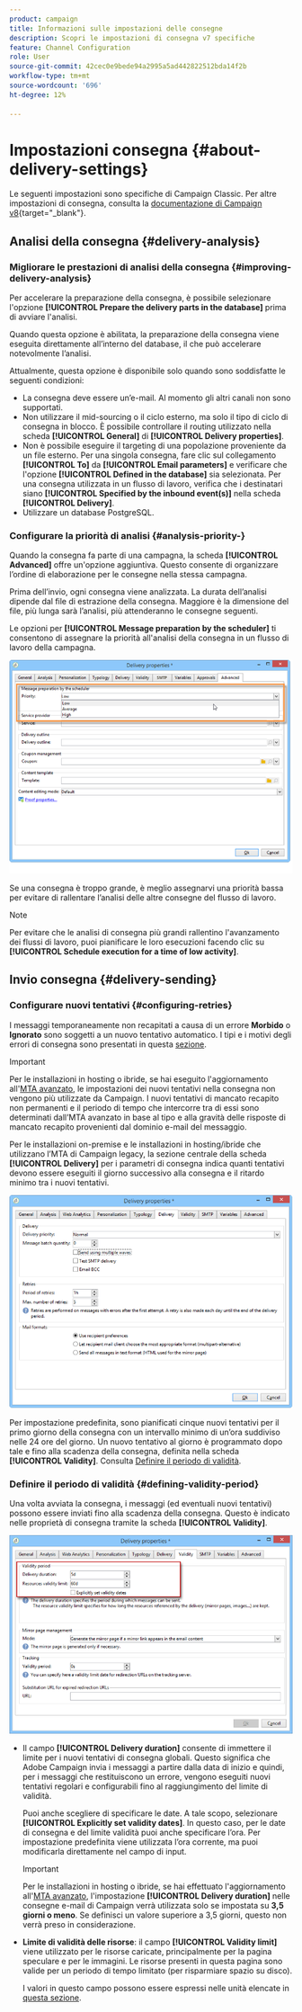 ```yaml
---
product: campaign
title: Informazioni sulle impostazioni delle consegne
description: Scopri le impostazioni di consegna v7 specifiche
feature: Channel Configuration
role: User
source-git-commit: 42cec0e9bede94a2995a5ad442822512bda14f2b
workflow-type: tm+mt
source-wordcount: '696'
ht-degree: 12%

---
```


# Impostazioni consegna {#about-delivery-settings}

Le seguenti impostazioni sono specifiche di Campaign Classic. Per altre impostazioni di consegna, consulta la [documentazione di Campaign v8](https://experienceleague.adobe.com/docs/campaign/campaign-v8/send/gs-message.html){target="_blank"}.

## Analisi della consegna {#delivery-analysis}

### Migliorare le prestazioni di analisi della consegna {#improving-delivery-analysis}

Per accelerare la preparazione della consegna, è possibile selezionare l&#39;opzione **[!UICONTROL Prepare the delivery parts in the database]** prima di avviare l&#39;analisi.

Quando questa opzione è abilitata, la preparazione della consegna viene eseguita direttamente all’interno del database, il che può accelerare notevolmente l’analisi.

Attualmente, questa opzione è disponibile solo quando sono soddisfatte le seguenti condizioni:

* La consegna deve essere un’e-mail. Al momento gli altri canali non sono supportati.
* Non utilizzare il mid-sourcing o il ciclo esterno, ma solo il tipo di ciclo di consegna in blocco. È possibile controllare il routing utilizzato nella scheda **[!UICONTROL General]** di **[!UICONTROL Delivery properties]**.
* Non è possibile eseguire il targeting di una popolazione proveniente da un file esterno. Per una singola consegna, fare clic sul collegamento **[!UICONTROL To]** da **[!UICONTROL Email parameters]** e verificare che l&#39;opzione **[!UICONTROL Defined in the database]** sia selezionata. Per una consegna utilizzata in un flusso di lavoro, verifica che i destinatari siano **[!UICONTROL Specified by the inbound event(s)]** nella scheda **[!UICONTROL Delivery]**.
* Utilizzare un database PostgreSQL.

### Configurare la priorità di analisi {#analysis-priority-}

Quando la consegna fa parte di una campagna, la scheda **[!UICONTROL Advanced]** offre un&#39;opzione aggiuntiva. Questo consente di organizzare l’ordine di elaborazione per le consegne nella stessa campagna.

Prima dell’invio, ogni consegna viene analizzata. La durata dell’analisi dipende dal file di estrazione della consegna. Maggiore è la dimensione del file, più lunga sarà l’analisi, più attenderanno le consegne seguenti.

Le opzioni per **[!UICONTROL Message preparation by the scheduler]** ti consentono di assegnare la priorità all&#39;analisi della consegna in un flusso di lavoro della campagna.

![](assets/delivery_analysis_priority.png)

Se una consegna è troppo grande, è meglio assegnarvi una priorità bassa per evitare di rallentare l’analisi delle altre consegne del flusso di lavoro.

>[!NOTE]
>
>Per evitare che le analisi di consegna più grandi rallentino l&#39;avanzamento dei flussi di lavoro, puoi pianificare le loro esecuzioni facendo clic su **[!UICONTROL Schedule execution for a time of low activity]**.

## Invio consegna {#delivery-sending}

### Configurare nuovi tentativi {#configuring-retries}

I messaggi temporaneamente non recapitati a causa di un errore **Morbido** o **Ignorato** sono soggetti a un nuovo tentativo automatico. I tipi e i motivi degli errori di consegna sono presentati in questa [sezione](understanding-delivery-failures.md#delivery-failure-types-and-reasons).

>[!IMPORTANT]
>
>Per le installazioni in hosting o ibride, se hai eseguito l&#39;aggiornamento all&#39;[MTA avanzato](sending-with-enhanced-mta.md), le impostazioni dei nuovi tentativi nella consegna non vengono più utilizzate da Campaign. I nuovi tentativi di mancato recapito non permanenti e il periodo di tempo che intercorre tra di essi sono determinati dall’MTA avanzato in base al tipo e alla gravità delle risposte di mancato recapito provenienti dal dominio e-mail del messaggio.

Per le installazioni on-premise e le installazioni in hosting/ibride che utilizzano l’MTA di Campaign legacy, la sezione centrale della scheda **[!UICONTROL Delivery]** per i parametri di consegna indica quanti tentativi devono essere eseguiti il giorno successivo alla consegna e il ritardo minimo tra i nuovi tentativi.

![](assets/s_ncs_user_wizard_retry_param.png)

Per impostazione predefinita, sono pianificati cinque nuovi tentativi per il primo giorno della consegna con un intervallo minimo di un’ora suddiviso nelle 24 ore del giorno. Un nuovo tentativo al giorno è programmato dopo tale e fino alla scadenza della consegna, definita nella scheda **[!UICONTROL Validity]**. Consulta [Definire il periodo di validità](#defining-validity-period).

### Definire il periodo di validità {#defining-validity-period}

Una volta avviata la consegna, i messaggi (ed eventuali nuovi tentativi) possono essere inviati fino alla scadenza della consegna. Questo è indicato nelle proprietà di consegna tramite la scheda **[!UICONTROL Validity]**.

![](assets/s_ncs_user_email_del_valid_period.png)

* Il campo **[!UICONTROL Delivery duration]** consente di immettere il limite per i nuovi tentativi di consegna globali. Questo significa che Adobe Campaign invia i messaggi a partire dalla data di inizio e quindi, per i messaggi che restituiscono un errore, vengono eseguiti nuovi tentativi regolari e configurabili fino al raggiungimento del limite di validità.

  Puoi anche scegliere di specificare le date. A tale scopo, selezionare **[!UICONTROL Explicitly set validity dates]**. In questo caso, per le date di consegna e del limite validità puoi anche specificare l’ora. Per impostazione predefinita viene utilizzata l’ora corrente, ma puoi modificarla direttamente nel campo di input.

  >[!IMPORTANT]
  >
  >Per le installazioni in hosting o ibride, se hai effettuato l&#39;aggiornamento all&#39;[MTA avanzato](sending-with-enhanced-mta.md), l&#39;impostazione **[!UICONTROL Delivery duration]** nelle consegne e-mail di Campaign verrà utilizzata solo se impostata su **3,5 giorni o meno**. Se definisci un valore superiore a 3,5 giorni, questo non verrà preso in considerazione.

* **Limite di validità delle risorse**: il campo **[!UICONTROL Validity limit]** viene utilizzato per le risorse caricate, principalmente per la pagina speculare e per le immagini. Le risorse presenti in questa pagina sono valide per un periodo di tempo limitato (per risparmiare spazio su disco).

  I valori in questo campo possono essere espressi nelle unità elencate in [questa sezione](../../platform/using/adobe-campaign-workspace.md#default-units).
